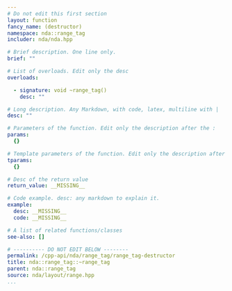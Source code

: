 ```yaml
---
# Do not edit this first section
layout: function
fancy_name: (destructor)
namespace: nda::range_tag
includer: nda/nda.hpp

# Brief description. One line only.
brief: ""

# List of overloads. Edit only the desc
overloads:

  - signature: void ~range_tag()
    desc: ""

# Long description. Any Markdown, with code, latex, multiline with |
desc: ""

# Parameters of the function. Edit only the description after the :
params:
  {}

# Template parameters of the function. Edit only the description after the :
tparams:
  {}

# Desc of the return value
return_value: __MISSING__

# Code example. desc: any markdown to explain it.
example:
  desc: __MISSING__
  code: __MISSING__

# A list of related functions/classes
see-also: []

# ---------- DO NOT EDIT BELOW --------
permalink: /cpp-api/nda/range_tag/range_tag-destructor
title: nda::range_tag::~range_tag
parent: nda::range_tag
source: nda/layout/range.hpp
...
```


